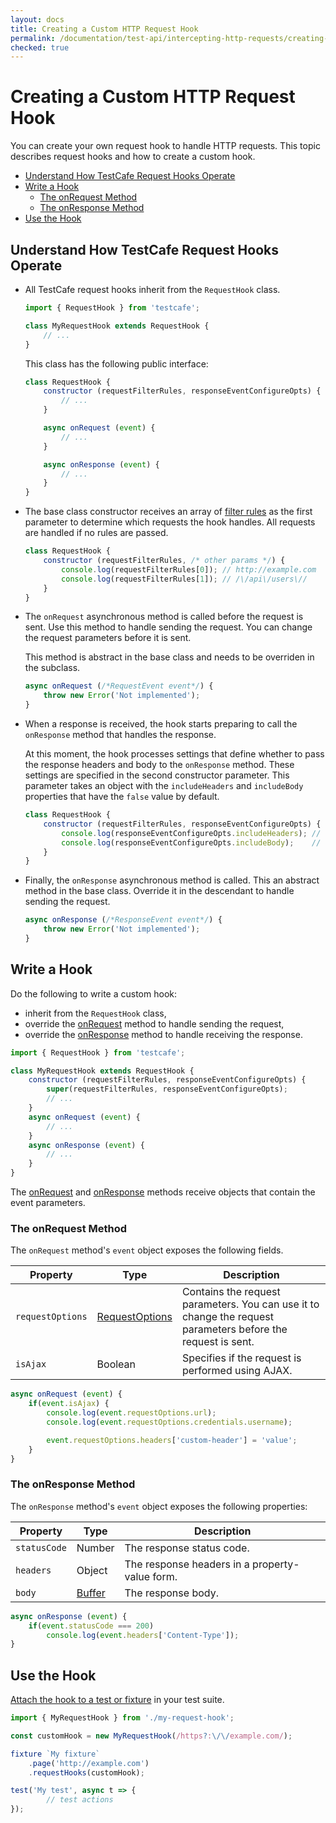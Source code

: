 ```yaml
---
layout: docs
title: Creating a Custom HTTP Request Hook
permalink: /documentation/test-api/intercepting-http-requests/creating-a-custom-http-request-hook.html
checked: true
---
```

# Creating a Custom HTTP Request Hook

You can create your own request hook to handle HTTP requests. This topic describes request hooks and how to create a custom hook.

* [Understand How TestCafe Request Hooks Operate](#understand-how-testcafe-request-hooks-operate)
* [Write a Hook](#write-a-hook)
  * [The onRequest Method](#the-onrequest-method)
  * [The onResponse Method](#the-onresponse-method)
* [Use the Hook](#use-the-hook)

## Understand How TestCafe Request Hooks Operate

* All TestCafe request hooks inherit from the `RequestHook` class.

    ```js
    import { RequestHook } from 'testcafe';

    class MyRequestHook extends RequestHook {
        // ...
    }
    ```

    This class has the following public interface:

    ```js
    class RequestHook {
        constructor (requestFilterRules, responseEventConfigureOpts) {
            // ...
        }

        async onRequest (event) {
            // ...
        }

        async onResponse (event) {
            // ...
        }
    }
    ```

* The base class constructor receives an array of [filter rules](select-requests-to-be-handled-by-the-hook.md) as the first parameter to determine which requests the hook handles. All requests are handled if no rules are passed.

    ```js
    class RequestHook {
        constructor (requestFilterRules, /* other params */) {
            console.log(requestFilterRules[0]); // http://example.com
            console.log(requestFilterRules[1]); // /\/api\/users\//
        }
    }
    ```

* The `onRequest` asynchronous method is called before the request is sent. Use this method to handle sending the request. You can change the request parameters before it is sent.

    This method is abstract in the base class and needs to be overriden in the subclass.

    ```js
    async onRequest (/*RequestEvent event*/) {
        throw new Error('Not implemented');
    }
    ```

* When a response is received, the hook starts preparing to call the `onResponse` method that handles the response.

    At this moment, the hook processes settings that define whether to pass the response headers and body to the `onResponse` method. These settings are specified in the second constructor parameter. This parameter takes an object with the `includeHeaders` and `includeBody` properties that have the `false` value by default.

    ```js
    class RequestHook {
        constructor (requestFilterRules, responseEventConfigureOpts) {
            console.log(responseEventConfigureOpts.includeHeaders); // false
            console.log(responseEventConfigureOpts.includeBody);    // false
        }
    }
    ```

* Finally, the `onResponse` asynchronous method is called. This an abstract method in the base class. Override it in the descendant to handle sending the request.

    ```js
    async onResponse (/*ResponseEvent event*/) {
        throw new Error('Not implemented');
    }
    ```

## Write a Hook

Do the following to write a custom hook:

* inherit from the `RequestHook` class,
* override the [onRequest](#the-onrequest-method) method to handle sending the request,
* override the [onResponse](#the-onresponse-method) method to handle receiving the response.

```js
import { RequestHook } from 'testcafe';

class MyRequestHook extends RequestHook {
    constructor (requestFilterRules, responseEventConfigureOpts) {
        super(requestFilterRules, responseEventConfigureOpts);
        // ...
    }
    async onRequest (event) {
        // ...
    }
    async onResponse (event) {
        // ...
    }
}
```

The [onRequest](#the-onrequest-method) and [onResponse](#the-onresponse-method) methods receive objects that contain the event parameters.

### The onRequest Method

The `onRequest` method's `event` object exposes the following fields.

Property | Type | Description
-------- | ---- | --------------
`requestOptions` | [RequestOptions](requestoptions-object.md) | Contains the request parameters. You can use it to change the request parameters before the request is sent.
`isAjax`         | Boolean | Specifies if the request is performed using AJAX.

```js
async onRequest (event) {
    if(event.isAjax) {
        console.log(event.requestOptions.url);
        console.log(event.requestOptions.credentials.username);

        event.requestOptions.headers['custom-header'] = 'value';
    }
}
```

### The onResponse Method

The `onResponse` method's `event` object exposes the following properties:

Property | Type | Description
-------- | ---- | --------------
`statusCode` | Number | The response status code.
`headers`    | Object | The response headers in a property-value form.
`body`       | [Buffer](https://nodejs.org/api/buffer.html) | The response body.

```js
async onResponse (event) {
    if(event.statusCode === 200)
        console.log(event.headers['Content-Type']);
}
```

## Use the Hook

[Attach the hook to a test or fixture](attaching-hooks-to-tests-and-fixtures.md) in your test suite.

```js
import { MyRequestHook } from './my-request-hook';

const customHook = new MyRequestHook(/https?:\/\/example.com/);

fixture `My fixture`
    .page('http://example.com')
    .requestHooks(customHook);

test('My test', async t => {
        // test actions
});
```